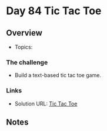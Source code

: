 # Day 84 Tic Tac Toe

## Overview

- Topics: 

### The challenge

- Build a text-based tic tac toe game.

### Links

- Solution URL: [Tic Tac Toe](https://github.com/Mikerniker/100_Days_of_Python/tree/main/Day84)

## Notes
